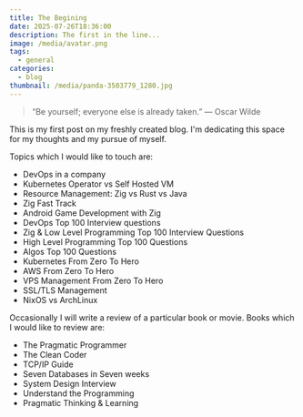 ```yaml
---
title: The Begining
date: 2025-07-26T18:36:00
description: The first in the line...
image: /media/avatar.png
tags:
  - general
categories:
  - blog
thumbnail: /media/panda-3503779_1280.jpg
---
```

> “Be yourself; everyone else is already taken.”
> ― Oscar Wilde

This is my first post on my freshly created blog. I'm dedicating this space for my thoughts and my pursue of myself. 

Topics which I would like to touch are:

- DevOps in a company
- Kubernetes Operator vs Self Hosted VM
- Resource Management: Zig vs Rust vs Java
- Zig Fast Track
- Android Game Development with Zig
- DevOps Top 100 Interview questions
- Zig & Low Level Programming Top 100 Interview Questions
- High Level Programming Top 100 Questions
- Algos Top 100 Questions
- Kubernetes From Zero To Hero
- AWS From Zero To Hero
- VPS Management From Zero To Hero
- SSL/TLS Management
- NixOS vs ArchLinux

Occasionally I will write a review of a particular book or movie. Books which I would like to review are:

- The Pragmatic Programmer
- The Clean Coder
- TCP/IP Guide
- Seven Databases in Seven weeks
- System Design Interview
- Understand the Programming 
- Pragmatic Thinking & Learning
